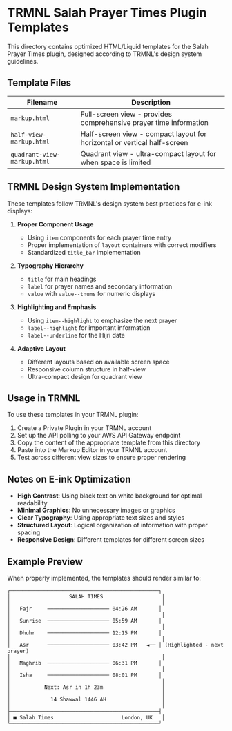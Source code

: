 # TRMNL Salah Prayer Times Plugin Templates

This directory contains optimized HTML/Liquid templates for the Salah Prayer Times plugin, designed according to TRMNL's design system guidelines.

## Template Files

| Filename | Description |
|----------|-------------|
| `markup.html` | Full-screen view - provides comprehensive prayer time information |
| `half-view-markup.html` | Half-screen view - compact layout for horizontal or vertical half-screen |
| `quadrant-view-markup.html` | Quadrant view - ultra-compact layout for when space is limited |

## TRMNL Design System Implementation

These templates follow TRMNL's design system best practices for e-ink displays:

1. **Proper Component Usage**
   - Using `item` components for each prayer time entry
   - Proper implementation of `layout` containers with correct modifiers
   - Standardized `title_bar` implementation

2. **Typography Hierarchy**
   - `title` for main headings
   - `label` for prayer names and secondary information
   - `value` with `value--tnums` for numeric displays

3. **Highlighting and Emphasis**
   - Using `item--highlight` to emphasize the next prayer
   - `label--highlight` for important information
   - `label--underline` for the Hijri date

4. **Adaptive Layout**
   - Different layouts based on available screen space
   - Responsive column structure in half-view
   - Ultra-compact design for quadrant view

## Usage in TRMNL

To use these templates in your TRMNL plugin:

1. Create a Private Plugin in your TRMNL account
2. Set up the API polling to your AWS API Gateway endpoint
3. Copy the content of the appropriate template from this directory
4. Paste into the Markup Editor in your TRMNL account
5. Test across different view sizes to ensure proper rendering

## Notes on E-ink Optimization

- **High Contrast**: Using black text on white background for optimal readability
- **Minimal Graphics**: No unnecessary images or graphics
- **Clear Typography**: Using appropriate text sizes and styles
- **Structured Layout**: Logical organization of information with proper spacing
- **Responsive Design**: Different templates for different screen sizes

## Example Preview

When properly implemented, the templates should render similar to:

```
┌────────────────────────────────────────────────┐
│                   SALAH TIMES                   │
│                                                 │
│   Fajr     ──────────────────── 04:26 AM       │
│                                                 │
│   Sunrise  ──────────────────── 05:59 AM       │
│                                                 │
│   Dhuhr    ──────────────────── 12:15 PM       │
│                                                 │
│   Asr      ──────────────────── 03:42 PM   ◄── │ (Highlighted - next prayer)
│                                                 │
│   Maghrib  ──────────────────── 06:31 PM       │
│                                                 │
│   Isha     ──────────────────── 08:01 PM       │
│                                                 │
│           Next: Asr in 1h 23m                   │
│                                                 │
│             14 Shawwal 1446 AH                  │
│                                                 │
├────────────────────────────────────────────────┤
│ ■ Salah Times                      London, UK   │
└────────────────────────────────────────────────┘
```